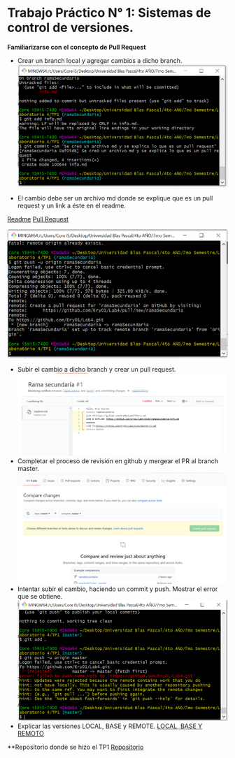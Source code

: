 # Trabajo Práctico N° 1: Sistemas de control de versiones.

**Familiarizarse con el concepto de Pull Request**
- Crear un branch local y agregar cambios a dicho branch.
![](https://github.com/Ery01/ing-lab-4/blob/master/imagenes/crearEnRamaSecundaria.png)

- El cambio debe ser un archivo md donde se explique que es un pull request y un link a éste en el readme.

[Readme](https://github.com/Ery01/Lab4/blob/master/readme.md)
[Pull Request](https://github.com/Ery01/Lab4/blob/ramaSecundaria/info.md)

![](https://github.com/Ery01/ing-lab-4/blob/master/imagenes/pushRamaSecundaria.png)
- Subir el cambio a dicho branch y crear un pull request.
![](https://github.com/Ery01/ing-lab-4/blob/master/imagenes/pullRamaSecundaria.png)
- Completar el proceso de revisión en github y mergear el PR al branch master.
![](https://github.com/Ery01/ing-lab-4/blob/master/imagenes/pullRequest.png)
- Intentar subir el cambio, haciendo un commit y push. Mostrar el error que se obtiene.
![](https://github.com/Ery01/ing-lab-4/blob/master/imagenes/ErrorAlPush.png)
- Explicar las versiones LOCAL, BASE y REMOTE.
[LOCAL, BASE Y REMOTO](https://github.com/Ery01/Lab4/blob/master/definiciones.md)

**Repositorio donde se hizo el TP1
[Repositorio](https://github.com/Ery01/Lab4)

